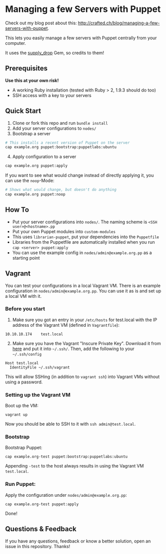 # Managing a few Servers with Puppet

Check out my blog post about this: http://crafted.ch/blog/managing-a-few-servers-with-puppet.

This lets you easily manage a few servers with Puppet centrally from your computer.

It uses the [supply_drop][supply-drop] Gem, so credits to them!


## Prerequisites

**Use this at your own risk!**

- A working Ruby installation (tested with Ruby > 2, 1.9.3 should do too)
- SSH access with a key to your servers

## Quick Start

1. Clone or fork this repo and run `bundle install`
2. Add your server configurations to `nodes/`
3. Bootstrap a server

  ```bash
  # This installs a recent version of Puppet on the server
  cap example.org puppet:bootstrap:puppetlabs:ubuntu
  ```

4. Apply configuration to a server

  ```bash
  cap example.org puppet:apply
  ```

  If you want to see what would change instead of directly applying it, you can use the `noop`-Mode:

  ```bash
  # Shows what would change, but doesn't do anything
  cap example.org puppet:noop
  ```

## How To

- Put your server configurations into `nodes/`. The naming scheme is `<SSH user>@<hostname>.pp`
- Put your own Puppet modules into `custom-modules`
- This uses `librarian-puppet`, put your dependencies into the `Puppetfile`
- Libraries from the Puppetfile are automatically installed when you run `cap <server> puppet:apply`
- You can use the example config in `nodes/admin@example.org.pp` as a starting point

## Vagrant

You can test your configurations in a local Vagrant VM.
There is an example configuration in `nodes/admin@example.org.pp`. You can use it as is and set up a local VM with it.

### Before you start

1. Make sure you got an entry in your `/etc/hosts` for test.local with the IP address of the Vagrant VM (defined in `Vagrantfile`):

  ```
  10.10.10.174    test.local
  ```

2. Make sure you have the Vagrant "Inscure Private Key". Download it from [here][vagrant-key] and put it into `~/.ssh/`. Then, add the following to your `~/.ssh/config`

  ```
  Host test.local
    IdentityFile ~/.ssh/vagrant
  ```

This will allow SSHing (in addition to `vagrant ssh`) into Vagrant VMs without using a password.


[supply-drop]: https://github.com/pitluga/supply_drop
[vagrant-key]: https://github.com/mitchellh/vagrant/blob/master/keys/vagrant


### Setting up the Vagrant VM

Boot up the VM:

```
vagrant up
```

Now you should be able to SSH to it with `ssh admin@test.local`.

### Bootstrap

Bootstrap Puppet:
```
cap example.org-test puppet:bootstrap:puppetlabs:ubuntu
```

Appending `-test` to the host always results in using the Vagrant VM `test.local`.

### Run Puppet:

Apply the configuration under `nodes/admin@example.org.pp`:

```
cap example.org-test puppet:apply
```

Done!


## Questions & Feedback

If you have any questions, feedback or know a better solution, open an issue in this repository. Thanks!
